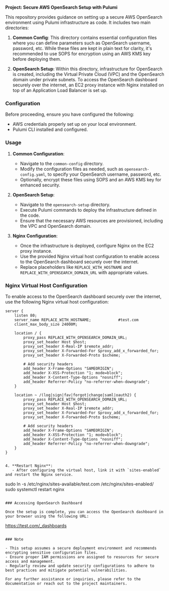 **Project: Secure AWS OpenSearch Setup with Pulumi**

This repository provides guidance on setting up a secure AWS OpenSearch environment using Pulumi infrastructure as code. It includes two main directories:

1. **Common Config**: This directory contains essential configuration files where you can define parameters such as OpenSearch username, password, etc. While these files are kept in plain text for clarity, it's recommended to use SOPS for encryption using an AWS KMS key before deploying them.

2. **OpenSearch Setup**: Within this directory, infrastructure for OpenSearch is created, including the Virtual Private Cloud (VPC) and the OpenSearch domain under private subnets. To access the OpenSearch dashboard securely over the internet, an EC2 proxy instance with Nginx installed on top of an Application Load Balancer is set up.

### Configuration

Before proceeding, ensure you have configured the following:

- AWS credentials properly set up on your local environment.
- Pulumi CLI installed and configured.

### Usage

1. **Common Configuration**:
   - Navigate to the `common-config` directory.
   - Modify the configuration files as needed, such as `opensearch-config.yaml`, to specify your OpenSearch username, password, etc.
   - Optionally, encrypt these files using SOPS and an AWS KMS key for enhanced security.

2. **OpenSearch Setup**:
   - Navigate to the `opensearch-setup` directory.
   - Execute Pulumi commands to deploy the infrastructure defined in the code.
   - Ensure that the necessary AWS resources are provisioned, including the VPC and OpenSearch domain.

3. **Nginx Configuration**:
   - Once the infrastructure is deployed, configure Nginx on the EC2 proxy instance.
   - Use the provided Nginx virtual host configuration to enable access to the OpenSearch dashboard securely over the internet.
   - Replace placeholders like `REPLACE_WITH_HOSTNAME` and `REPLACE_WITH_OPENSEARCH_DOMAIN_URL` with appropriate values.
### Nginx Virtual Host Configuration

To enable access to the OpenSearch dashboard securely over the internet, use the following Nginx virtual host configuration:

```nginx
server {
    listen 80;
    server_name REPLACE_WITH_HOSTNAME;            #test.com
    client_max_body_size 24000M;

    location / {
        proxy_pass REPLACE_WITH_OPENSEARCH_DOMAIN_URL;
        proxy_set_header Host $host;
        proxy_set_header X-Real-IP $remote_addr;
        proxy_set_header X-Forwarded-For $proxy_add_x_forwarded_for;
        proxy_set_header X-Forwarded-Proto $scheme;

        # Add security headers
        add_header X-Frame-Options "SAMEORIGIN";
        add_header X-XSS-Protection "1; mode=block";
        add_header X-Content-Type-Options "nosniff";
        add_header Referrer-Policy "no-referrer-when-downgrade";
    }

    location ~ /(log|sign|fav|forgot|change|saml|oauth2) {
        proxy_pass REPLACE_WITH_OPENSEARCH_DOMAIN_URL;
        proxy_set_header Host $host;
        proxy_set_header X-Real-IP $remote_addr;
        proxy_set_header X-Forwarded-For $proxy_add_x_forwarded_for;
        proxy_set_header X-Forwarded-Proto $scheme;

        # Add security headers
        add_header X-Frame-Options "SAMEORIGIN";
        add_header X-XSS-Protection "1; mode=block";
        add_header X-Content-Type-Options "nosniff";
        add_header Referrer-Policy "no-referrer-when-downgrade";
    }
}


4. **Restart Nginx**:
   - After configuring the virtual host, link it with `sites-enabled` and restart the Nginx service.
   ```
   sudo ln -s /etc/nginx/sites-available/test.com /etc/nginx/sites-enabled/
   sudo systemctl restart nginx
   ```

### Accessing OpenSearch Dashboard

Once the setup is complete, you can access the OpenSearch dashboard in your browser using the following URL:
```
https://test.com/_dashboards
```

### Note

- This setup assumes a secure deployment environment and recommends encrypting sensitive configuration files.
- Ensure proper IAM permissions are assigned to resources for secure access and management.
- Regularly review and update security configurations to adhere to best practices and mitigate potential vulnerabilities.

For any further assistance or inquiries, please refer to the documentation or reach out to the project maintainers.
